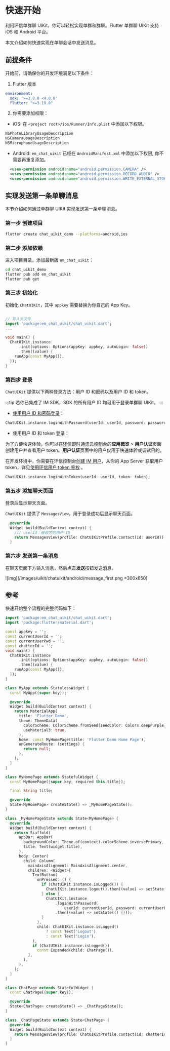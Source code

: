 # 快速开始

<Toc />

利用环信单群聊 UIKit，你可以轻松实现单群和群聊。Flutter 单群聊 UIKit 支持 iOS 和 Android 平台。

本文介绍如何快速实现在单聊会话中发送消息。

## 前提条件

开始前，请确保你的开发环境满足以下条件：

1. Flutter 版本

```yaml
environment:
  sdk: '>=3.0.0 <4.0.0'
  flutter: ">=3.19.0"
```

2. 你需要添加权限：

- iOS: 在 `<project root>/ios/Runner/Info.plist` 中添加以下权限。

```xml
NSPhotoLibraryUsageDescription
NSCameraUsageDescription
NSMicrophoneUsageDescription
```

- Android: `em_chat_uikit` 已经在 `AndroidManifest.xml` 中添加以下权限, 你不需要再重复添加。

```xml
  <uses-permission android:name="android.permission.CAMERA" />
  <uses-permission android:name="android.permission.RECORD_AUDIO" />
  <uses-permission android:name="android.permission.WRITE_EXTERNAL_STORAGE" />
```


## 实现发送第一条单聊消息

本节介绍如何通过单群聊 UIKit 实现发送第一条单聊消息。

### 第一步 创建项目

```bash
flutter create chat_uikit_demo --platforms=android,ios
```

### 第二步 添加依赖

进入项目目录，添加最新版 `em_chat_uikit`：

```bash
cd chat_uikit_demo
flutter pub add em_chat_uikit
flutter pub get
```


### 第三步 初始化

初始化 `ChatUIKit`，其中 `appkey` 需要替换为你自己的 App Key。

```dart

// 导入头文件
import 'package:em_chat_uikit/chat_uikit.dart';
...

void main() {
  ChatUIKit.instance
      .init(options: Options(appKey: appkey, autoLogin: false))
      .then((value) {
    runApp(const MyApp());
  });
}

```

### 第四步 登录

`ChatUIKit` 提供以下两种登录方法：用户 ID 和密码以及用户 ID 和 token。

:::tip
若你已集成了 IM SDK，SDK 的所有用户 ID 均可用于登录单群聊 UIKit。
:::

- [使用用户 ID 和密码登录](/product/enable_and_configure_IM.html#创建-im-用户)：

```dart 
ChatUIKit.instance.loginWithPassword(userId: userId, password: password);
```

- 使用用户 ID 和 token 登录：   

为了方便快速体验，你可以在[环信即时通讯云控制台](https://console.easemob.com/user/login)的**应用概览** > **用户认证**页面创建用户并查看用户 token。**用户认证**页面中的用户仅用于快速体验或调试目的。

在开发环境中，你需要在环信控制台[创建 IM 用户](/product/enable_and_configure_IM.html#创建-im-用户)，从你的 App Server 获取用户 token，详见[使用环信用户 token 鉴权](/product/easemob_user_token.html) 。

```dart
ChatUIKit.instance.loginWithToken(userId: userId, token: token);
```

### 第五步 添加聊天页面

登录后显示聊天页面。

`ChatUIKit` 提供了 `MessagesView`，用于登录成功后显示聊天页面。

```dart
  @override
  Widget build(BuildContext context) {
    /// userId：接收方的用户 ID
    return MessagesView(profile: ChatUIKitProfile.contact(id: userId));
  }
```

### 第六步 发送第一条消息

在聊天页面下方输入消息，然后点击**发送**按钮发送消息。

![img](/images/uikit/chatuikit/android/message_first.png =300x650) 

## 参考

快速开始整个流程的完整代码如下：

```dart
import 'package:em_chat_uikit/chat_uikit.dart';
import 'package:flutter/material.dart';

const appkey = '';
const currentUserId = '';
const currentUserPwd = '';
const chatterId = '';
void main() {
  ChatUIKit.instance
      .init(options: Options(appKey: appkey, autoLogin: false))
      .then((value) {
    runApp(const MyApp());
  });
}

class MyApp extends StatelessWidget {
  const MyApp({super.key});

  @override
  Widget build(BuildContext context) {
    return MaterialApp(
      title: 'Flutter Demo',
      theme: ThemeData(
        colorScheme: ColorScheme.fromSeed(seedColor: Colors.deepPurple),
        useMaterial3: true,
      ),
      home: const MyHomePage(title: 'Flutter Demo Home Page'),
      onGenerateRoute: (settings) {
        return null;
      },
    );
  }
}

class MyHomePage extends StatefulWidget {
  const MyHomePage({super.key, required this.title});

  final String title;

  @override
  State<MyHomePage> createState() => _MyHomePageState();
}

class _MyHomePageState extends State<MyHomePage> {
  @override
  Widget build(BuildContext context) {
    return Scaffold(
      appBar: AppBar(
        backgroundColor: Theme.of(context).colorScheme.inversePrimary,
        title: Text(widget.title),
      ),
      body: Center(
        child: Column(
          mainAxisAlignment: MainAxisAlignment.center,
          children: <Widget>[
            TextButton(
              onPressed: () {
                if (ChatUIKit.instance.isLogged()) {
                  ChatUIKit.instance.logout().then((value) => setState(() {}));
                } else {
                  ChatUIKit.instance
                      .loginWithPassword(
                          userId: currentUserId, password: currentUserPwd)
                      .then((value) => setState(() {}));
                }
              },
              child: ChatUIKit.instance.isLogged()
                  ? const Text('Logout')
                  : const Text('Login'),
            ),
            if (ChatUIKit.instance.isLogged())
              const Expanded(child: ChatPage()),
          ],
        ),
      ),
    );
  }
}

class ChatPage extends StatefulWidget {
  const ChatPage({super.key});

  @override
  State<ChatPage> createState() => _ChatPageState();
}

class _ChatPageState extends State<ChatPage> {
  @override
  Widget build(BuildContext context) {
    return MessagesView(profile: ChatUIKitProfile.contact(id: chatterId));
  }
}
```
